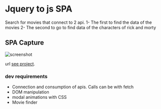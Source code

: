 # Jquery to js SPA

Search for movies that connect to 2 api.
1- The first to find the data of the movies
2- The second to go to find data of the characters of rick and morty

## SPA Capture

![screenshot]()

url [see project](https://volta2016.github.io/jquery-to-js-spa/).

### dev requirements

- Connection and consumption of apis. Calls can be with fetch
- DOM manipulation
- modal animations with CSS
- Movie finder
